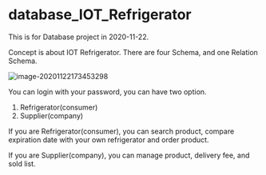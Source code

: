 # database_IOT_Refrigerator

This is for Database project in 2020-11-22.



Concept is about IOT Refrigerator.  There are four Schema, and one Relation Schema. 

![image-20201122173453298](C:\Users\skajt\AppData\Roaming\Typora\typora-user-images\image-20201122173453298.png)

You can login with your password, you can have two option.

1. Refrigerator(consumer)
2. Supplier(company)



If you are Refrigerator(consumer), you can search product, compare expiration date with your own refrigerator and order product.



If you are Supplier(company), you can manage product, delivery fee, and sold list.



